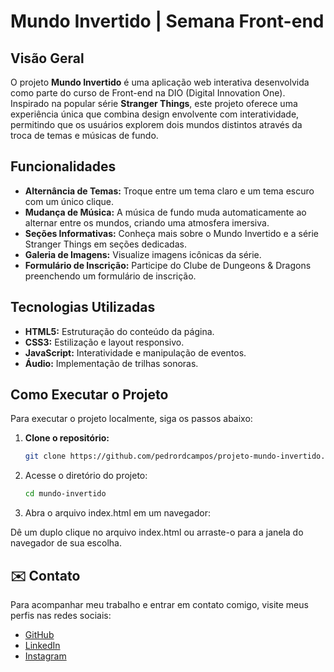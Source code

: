 # Mundo Invertido | Semana Front-end

## Visão Geral

O projeto **Mundo Invertido** é uma aplicação web interativa desenvolvida como parte do curso de Front-end na DIO (Digital Innovation One). Inspirado na popular série **Stranger Things**, este projeto oferece uma experiência única que combina design envolvente com interatividade, permitindo que os usuários explorem dois mundos distintos através da troca de temas e músicas de fundo.

## Funcionalidades

- **Alternância de Temas:** Troque entre um tema claro e um tema escuro com um único clique.
- **Mudança de Música:** A música de fundo muda automaticamente ao alternar entre os mundos, criando uma atmosfera imersiva.
- **Seções Informativas:** Conheça mais sobre o Mundo Invertido e a série Stranger Things em seções dedicadas.
- **Galeria de Imagens:** Visualize imagens icônicas da série.
- **Formulário de Inscrição:** Participe do Clube de Dungeons & Dragons preenchendo um formulário de inscrição.

## Tecnologias Utilizadas

- **HTML5:** Estruturação do conteúdo da página.
- **CSS3:** Estilização e layout responsivo.
- **JavaScript:** Interatividade e manipulação de eventos.
- **Áudio:** Implementação de trilhas sonoras.

## Como Executar o Projeto

Para executar o projeto localmente, siga os passos abaixo:

1. **Clone o repositório:**
   ```bash
   git clone https://github.com/pedrordcampos/projeto-mundo-invertido.git
   ````
2. Acesse o diretório do projeto:
    ```bash
   cd mundo-invertido
    ````
3. Abra o arquivo index.html em um navegador:

Dê um duplo clique no arquivo index.html ou arraste-o para a janela do navegador de sua escolha.
  
## ✉️ Contato

Para acompanhar meu trabalho e entrar em contato comigo, visite meus perfis nas redes sociais:

- [GitHub](https://github.com/pedrordcampos)  
- [LinkedIn](https://www.linkedin.com/in/pedro-ricardo-de-campos/)  
- [Instagram](https://www.instagram.com/pedrordcampos75/)  



